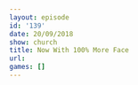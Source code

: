 ```yaml
---
layout: episode
id: '139'
date: 20/09/2018
show: church
title: Now With 100% More Face
url: 
games: []
---
```

